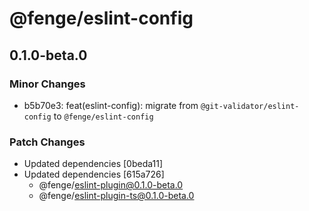 # @fenge/eslint-config

## 0.1.0-beta.0

### Minor Changes

- b5b70e3: feat(eslint-config): migrate from `@git-validator/eslint-config` to `@fenge/eslint-config`

### Patch Changes

- Updated dependencies [0beda11]
- Updated dependencies [615a726]
  - @fenge/eslint-plugin@0.1.0-beta.0
  - @fenge/eslint-plugin-ts@0.1.0-beta.0
